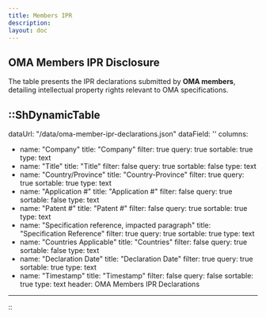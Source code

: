 ```yaml
---
title: Members IPR
description:
layout: doc
---
```


## OMA Members IPR Disclosure
The table presents the IPR declarations submitted by **OMA members**, detailing intellectual property rights relevant to OMA specifications.

::ShDynamicTable
---
dataUrl: "/data/oma-member-ipr-declarations.json"
dataField: ''
columns:
  - name: "Company"
    title: "Company"
    filter: true
    query: true
    sortable: true
    type: text
  - name: "Title"
    title: "Title"
    filter: false
    query: true
    sortable: false
    type: text
  - name: "Country\/Province"
    title: "Country-Province"
    filter: true
    query: true
    sortable: true
    type: text
  - name: "Application #"
    title: "Application #"
    filter: false
    query: true
    sortable: false
    type: text
  - name: "Patent #"
    title: "Patent #"
    filter: false
    query: true
    sortable: true
    type: text
  - name: "Specification reference, impacted paragraph"
    title: "Specification Reference"
    filter: true
    query: true
    sortable: true
    type: text
  - name: "Countries Applicable"
    title: "Countries"
    filter: false
    query: true
    sortable: false
    type: text
  - name: "Declaration Date"
    title: "Declaration Date"
    filter: true
    query: true
    sortable: true
    type: text
  - name: "Timestamp"
    title: "Timestamp"
    filter: false
    query: false
    sortable: true
    type: text
header: OMA Members IPR Declarations
---
::

